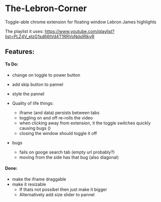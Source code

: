 # The-Lebron-Corner
Toggle-able chrome extension for floating window Lebron James highlights 


The playlist it uses: https://www.youtube.com/playlist?list=PLZ4V_elzG1sd66tVd4T1RRVoNdslRlkyR

## Features:

#### To Do:
- change on toggle to power button
- add skip button to pannel
- style the pannel

- Quality of life things:
    - iframe (and data) persists between tabs
    - toggling on and off re-rolls the video
    - when clicking away from extension, it the toggle switches quickly causing bugs ()
    - closing the window should toggle it off

- bugs
    - fails on googe search tab (empty url probably?)
    - moving from the side has that bug (also diagonal)


#### Done:

- make the iframe draggable
- make it resizable 
    - If thats not possibel then just make it bigger
    - Alternatively add size slider to pannel